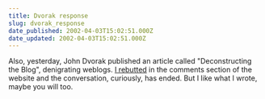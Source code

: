 ```yaml
---
title: Dvorak response
slug: dvorak_response
date_published: 2002-04-03T15:02:51.000Z
date_updated: 2002-04-03T15:02:51.000Z
---
```


Also, yesterday, John Dvorak published an article called "Deconstructing the Blog", denigrating weblogs. [I rebutted](http://discuss.pcmag.com/n/mb/message.asp?webtag=pcmag&amp;msg=6116.1) in the comments section of the website and the conversation, curiously, has ended. But I like what I wrote, maybe you will too.
